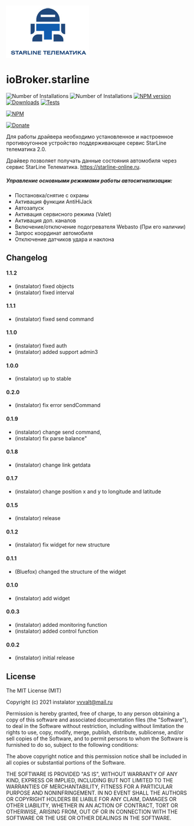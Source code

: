 ![Logo](admin/starline_git.jpg)
# ioBroker.starline
![Number of Installations](http://iobroker.live/badges/starline-installed.svg) ![Number of Installations](http://iobroker.live/badges/starline-stable.svg) 
[![NPM version](https://img.shields.io/npm/v/iobroker.starline.svg)](https://www.npmjs.com/package/iobroker.starline)
[![Downloads](https://img.shields.io/npm/dm/iobroker.starline.svg)](https://www.npmjs.com/package/iobroker.starline)
[![Tests](http://img.shields.io/travis/instalator/ioBroker.starline/master.svg)](https://travis-ci.org/instalator/ioBroker.starline)

[![NPM](https://nodei.co/npm/iobroker.starline.png?downloads=true)](https://nodei.co/npm/iobroker.starline/)

[![Donate](https://img.shields.io/badge/Donate-PayPal-green.svg)](https://www.paypal.com/cgi-bin/webscr?cmd=_s-xclick&hosted_button_id=PFUALWTR2CTPY)

Для работы драйвера необходимо установленное и настроенное противоугонное устройство поддерживающее сервис StarLine телематика 2.0.

Драйвер позволяет получать данные состояния автомобиля через сервис StarLine Телематика. https://starline-online.ru.
##### Управление основными режимами работы автосигнализации:
  - Постановка/снятие с охраны
  - Активация функции AntiHiJack
  - Автозапуск
  - Активация сервисного режима (Valet)
  - Активация доп. каналов
  - Включение/отключение подогревателя Webasto (При его наличии)
  - Запрос координат автомобиля
  - Отключение датчиков удара и наклона

## Changelog

#### 1.1.2
* (instalator) fixed objects
* (instalator) fixed interval

#### 1.1.1
* (instalator) fixed send command

#### 1.1.0
* (instalator) fixed auth
* (instalator) added support admin3

#### 1.0.0
* (instalator) up to stable

#### 0.2.0
* (instalator) fix error sendCommand

#### 0.1.9
* (instalator) change send command, 
* (instalator) fix parse balance"

#### 0.1.8
* (instalator) change link getdata

#### 0.1.7
* (instalator) change position x and y to longitude and latitude

#### 0.1.5
* (instalator) release

#### 0.1.2
* (instalator) fix widget for new structure

#### 0.1.1
* (Bluefox) changed the structure of the widget

#### 0.1.0
* (instalator) add widget

#### 0.0.3
* (instalator) added monitoring function
* (instalator) added control function

#### 0.0.2
* (instalator) initial release

## License
The MIT License (MIT)

Copyright (c) 2021 instalator <vvvalt@mail.ru>

Permission is hereby granted, free of charge, to any person obtaining a copy
of this software and associated documentation files (the "Software"), to deal
in the Software without restriction, including without limitation the rights
to use, copy, modify, merge, publish, distribute, sublicense, and/or sell
copies of the Software, and to permit persons to whom the Software is
furnished to do so, subject to the following conditions:

The above copyright notice and this permission notice shall be included in all
copies or substantial portions of the Software.

THE SOFTWARE IS PROVIDED "AS IS", WITHOUT WARRANTY OF ANY KIND, EXPRESS OR
IMPLIED, INCLUDING BUT NOT LIMITED TO THE WARRANTIES OF MERCHANTABILITY,
FITNESS FOR A PARTICULAR PURPOSE AND NONINFRINGEMENT. IN NO EVENT SHALL THE
AUTHORS OR COPYRIGHT HOLDERS BE LIABLE FOR ANY CLAIM, DAMAGES OR OTHER
LIABILITY, WHETHER IN AN ACTION OF CONTRACT, TORT OR OTHERWISE, ARISING FROM,
OUT OF OR IN CONNECTION WITH THE SOFTWARE OR THE USE OR OTHER DEALINGS IN THE
SOFTWARE.

